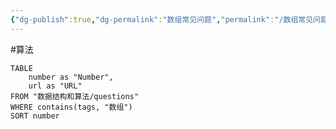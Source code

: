 ```yaml
---
{"dg-publish":true,"dg-permalink":"数组常见问题","permalink":"/数组常见问题/"}
---
```



#算法 

```dataview
TABLE
	number as "Number",
	url as "URL"
FROM "数据结构和算法/questions"
WHERE contains(tags, "数组")
SORT number
```


